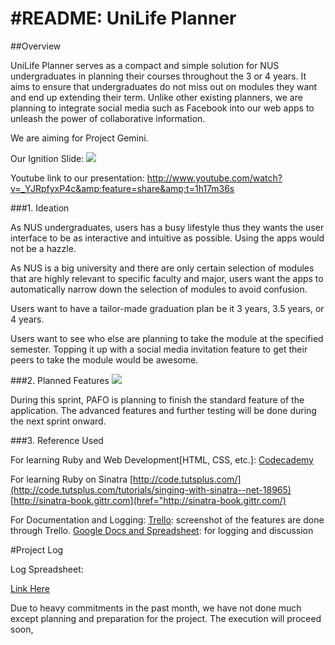 #README: UniLife Planner
=======================


##Overview
 
UniLife Planner serves as a compact and simple solution for NUS undergraduates in planning their courses throughout the 3 or 4 years. It aims to ensure that undergraduates do not miss out on modules they want and end up extending their term. Unlike other existing planners, we are planning to integrate social media such as Facebook into our web apps to unleash the power of collaborative information.

We are aiming for Project Gemini.

Our Ignition Slide:
<img src="https://d1b10bmlvqabco.cloudfront.net/attach/hs94ucsxscm1dy/huw8obe9xk34p5/hvwhcp2pc6j5/Lift_Off_Slide.jpg">
 
Youtube link to our presentation: http://www.youtube.com/watch?v=_YJRpfyxP4c&amp;feature=share&amp;t=1h17m36s


###1. Ideation

As NUS undergraduates, users has a busy lifestyle thus they wants the user interface to be as interactive and intuitive as possible. Using the apps would not be a hazzle.

As NUS is a big university and there are only certain selection of modules that are highly relevant to specific faculty and major, users want the apps to automatically narrow down the selection of modules to avoid confusion.

Users want to have a tailor-made graduation plan be it 3 years, 3.5 years, or 4 years.
 
Users want to see who else are planning to take the module at the specified semester. Topping it up with a social media invitation feature to get their peers to take the module would be awesome.
 
###2. Planned Features
<img src="https://d1b10bmlvqabco.cloudfront.net/attach/hs94ucsxscm1dy/huw8obe9xk34p5/hvxkobthplpn/Features_in_Trello.jpg">

During this sprint, PAFO is planning to finish the standard feature of the application. The advanced features and further testing will be done during the next sprint onward.
 
###3. Reference Used

For learning Ruby and Web Development[HTML, CSS, etc.]:
[Codecademy](http://www.codecademy.com)

For learning Ruby on Sinatra
[http://code.tutsplus.com/](http://code.tutsplus.com/tutorials/singing-with-sinatra--net-18965)
[http://sinatra-book.gittr.com](href="http://sinatra-book.gittr.com/)

For Documentation and Logging:
[Trello](https://trello.com): screenshot of the features are done through Trello.
[Google Docs and Spreadsheet](http://drive.google.com): for logging and discussion


#Project Log



Log Spreadsheet:

[Link Here](https://docs.google.com/spreadsheets/d/1eoXP2_ltbw3ME3CGNZixHv81nk1rYm_KoKvM16MvoHE/edit?usp=sharing)

Due to heavy commitments in the past month, we have not done much except planning and preparation for the project. The execution will proceed soon,
